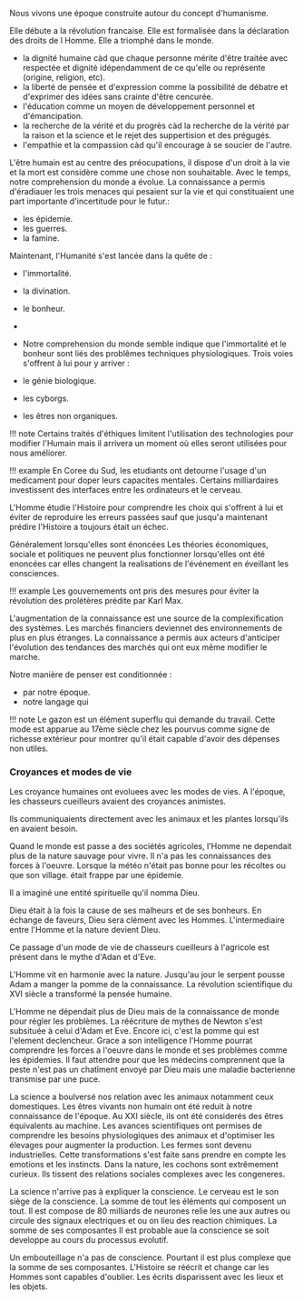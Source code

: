 Nous vivons une époque construite autour du concept d'humanisme.

Elle débute a la révolution francaise. Elle est formalisée dans la déclaration des droits de l Homme. Elle a triomphé dans le monde. 

* la dignité humaine càd que chaque personne mérite d'être traitée avec respectée et dignité idépendamment de ce qu'elle ou représente (origine, religion, etc).
* la liberté de pensée et d'expression comme la possibilité de débatre et d'exprimer des idées sans crainte d'être cencurée.
* l'éducation comme un moyen de développement personnel et d'émancipation.
* la recherche de la vérité et du progrès càd la recherche de la vérité par la raison et la science et le rejet des suppertision et des prégugés.
* l'empathie et la compassion càd qu'il encourage à se soucier de l'autre.

L'être humain est au centre des préocupations, il dispose d'un droit à la vie et la mort est considère comme une chose non souhaitable. Avec le temps, notre comprehension du monde a évolue. La connaissance a permis d'éradiauer les trois menaces qui pesaient sur la vie et qui constituaient une part importante d'incertitude pour le futur.:

* les épidemie.
* les guerres.
* la famine.

Maintenant, l'Humanité s'est lancée dans la quête de :

* l'immortalité.
* la divination.
* le bonheur.
*
* Notre comprehension du monde semble indique que l'immortalité et le bonheur sont liés des problêmes techniques physiologiques. Trois voies s'offrent à lui pour y arriver :

* le génie biologique.
* les cyborgs.
* les êtres non organiques.

!!! note
    Certains traités d'éthiques limitent l'utilisation des technologies pour modifier l'Humain mais il arrivera un moment où elles seront utilisées pour nous améliorer.

!!! example
    En Coree du Sud, les etudiants ont detourne l'usage d'un medicament pour doper leurs capacites mentales.
    Certains milliardaires investissent des interfaces entre les ordinateurs et le cerveau.

L'Homme étudie l'Histoire pour comprendre les choix qui s'offrent à lui et éviter de reproduire les erreurs passées sauf que jusqu'a maintenant prédire l'Histoire a toujours était un échec.

Généralement lorsqu'elles sont énoncées Les théories économiques, sociale et politiques ne peuvent plus fonctionner lorsqu'elles ont été enoncées car elles changent la realisations de l'événement en éveillant les consciences.

!!! example
    Les gouvernements ont pris des mesures pour éviter la révolution des prolétères prédite par Karl Max.

L'augmentation de la connaissance est une source de la complexification des systèmes. Les marchés financiers deviennet des environnements de plus en plus étranges. La connaissance a permis aux acteurs d'anticiper l'évolution des tendances des marchés qui ont eux même modifier le marche.



Notre manière de penser est conditionnée :

* par notre époque.
* notre langage qui 

!!! note
    Le gazon est un élément superflu qui demande du travail. Cette mode est apparue au 17ème siècle chez les pourvus comme signe de richesse extérieur pour montrer qu'il était capable d'avoir des dépenses non utiles.  

### Croyances et modes de vie

Les croyance humaines ont evoluees avec les modes de vies. A l'époque, les chasseurs cueilleurs avaient des croyances animistes.

Ils communiquaients directement avec les animaux et les plantes lorsqu'ils en avaient besoin.

Quand le monde est passe a des sociétés agricoles, l'Homme ne dependait plus de la nature sauvage pour vivre. Il n'a pas les connaissances des forces à l'oeuvre. Lorsque la météo n'était pas bonne pour les récoltes ou que son village. était frappe par une épidemie.

Il a imaginé une entité spirituelle qu'il nomma Dieu.

Dieu était à la fois la cause de ses malheurs et de ses bonheurs. En échange de faveurs, Dieu sera clément avec les Hommes. L'intermediaire entre l'Homme et la nature devient Dieu.

Ce passage d'un mode de vie de chasseurs cueilleurs à l'agricole est présent dans le mythe d'Adan et d'Eve.

L'Homme vit en harmonie avec la nature. Jusqu'au jour le serpent pousse Adam a manger la pomme de la connaissance. La révolution scientifique du XVI siècle a transformé la pensée humaine.

L'Homme ne dépendait plus de Dieu mais de la connaissance de monde pour régler les problèmes. La réécriture de mythes de Newton s'est subsituée à celui d'Adam et Eve. Encore ici, c'est la pomme qui est l'element declencheur. Grace a son intelligence l'Homme pourrat comprendre les forces a l'oeuvre dans le monde et ses problèmes comme les épidemies. Il faut attendre pour que les médecins comprennent que la peste n'est pas un chatîment envoyé par Dieu mais une maladie bacterienne transmise par une puce.

La science a boulversé nos relation avec les animaux notamment ceux domestiques. Les êtres vivants non humain ont été reduit à notre connaissance de l'époque. Au XXI siècle, ils ont été considerés des êtres équivalents au machine. Les avances scientifiques ont permises de comprendre les besoins physiologiques des animaux et d'optimiser les élevages pour augmenter la production.
Les fermes sont devenu industrielles. Cette transformations s'est faite sans prendre en compte les emotions et les instincts. Dans la nature, les cochons sont extrêmement curieux. Ils tissent des relations sociales complexes avec les congeneres.

La science n'arrive pas à expliquer la conscience. Le cerveau est le son siège de la conscience. La somme de tout les éléments qui composent un tout. Il est compose de 80 milliards de neurones relie les une aux autres ou circule des signaux electriques et ou on lieu des reaction chimiques. La somme de ses composantes Il est probable aue la conscience se soit developpe au cours du processus evolutif.

Un embouteillage n'a pas de conscience. Pourtant il est plus complexe que la somme de ses composantes. 
L'Histoire se réécrit et change car les Hommes sont capables d'oublier. Les écrits disparissent avec les lieux et les objets.
